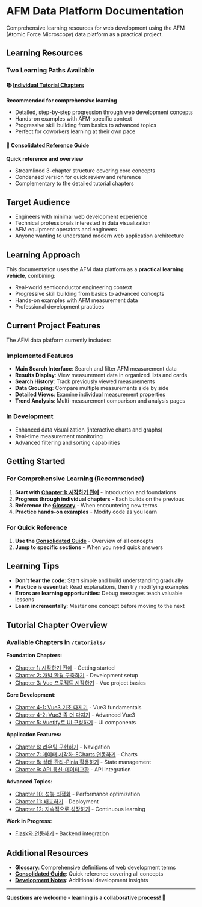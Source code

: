 # AFM Data Platform Documentation

Comprehensive learning resources for web development using the AFM (Atomic Force Microscopy) data platform as a practical project.

## Learning Resources

### Two Learning Paths Available

#### 📚 [Individual Tutorial Chapters](./tutorials/)
**Recommended for comprehensive learning**
- Detailed, step-by-step progression through web development concepts
- Hands-on examples with AFM-specific context
- Progressive skill building from basics to advanced topics
- Perfect for coworkers learning at their own pace

#### 📖 [Consolidated Reference Guide](./claude.md)
**Quick reference and overview**
- Streamlined 3-chapter structure covering core concepts
- Condensed version for quick review and reference
- Complementary to the detailed tutorial chapters

## Target Audience

- Engineers with minimal web development experience
- Technical professionals interested in data visualization
- AFM equipment operators and engineers
- Anyone wanting to understand modern web application architecture

## Learning Approach

This documentation uses the AFM data platform as a **practical learning vehicle**, combining:
- Real-world semiconductor engineering context
- Progressive skill building from basics to advanced concepts
- Hands-on examples with AFM measurement data
- Professional development practices

## Current Project Features

The AFM data platform currently includes:

### Implemented Features
- **Main Search Interface**: Search and filter AFM measurement data
- **Results Display**: View measurement data in organized lists and cards
- **Search History**: Track previously viewed measurements
- **Data Grouping**: Compare multiple measurements side by side
- **Detailed Views**: Examine individual measurement properties
- **Trend Analysis**: Multi-measurement comparison and analysis pages

### In Development
- Enhanced data visualization (interactive charts and graphs)
- Real-time measurement monitoring
- Advanced filtering and sorting capabilities

## Getting Started

### For Comprehensive Learning (Recommended)
1. **Start with [Chapter 1: 시작하기 전에](./tutorials/Chapter%201_시작하기%20전에.md)** - Introduction and foundations
2. **Progress through individual chapters** - Each builds on the previous
3. **Reference the [Glossary](./glossary.md)** - When encountering new terms
4. **Practice hands-on examples** - Modify code as you learn

### For Quick Reference
1. **Use the [Consolidated Guide](./claude.md)** - Overview of all concepts
2. **Jump to specific sections** - When you need quick answers

## Learning Tips

- **Don't fear the code**: Start simple and build understanding gradually
- **Practice is essential**: Read explanations, then try modifying examples
- **Errors are learning opportunities**: Debug messages teach valuable lessons
- **Learn incrementally**: Master one concept before moving to the next

## Tutorial Chapter Overview

### Available Chapters in `/tutorials/`

**Foundation Chapters:**
- [Chapter 1: 시작하기 전에](./tutorials/Chapter%201_시작하기%20전에.md) - Getting started
- [Chapter 2: 개발 환경 구축하기](./tutorials/Chapter%202_개발%20환경%20구축하기.md) - Development setup
- [Chapter 3: Vue 프로젝트 시작하기](./tutorials/Chapter%203_Vue%20프로젝트%20시작하기.md) - Vue project basics

**Core Development:**
- [Chapter 4-1: Vue3 기초 다지기](./tutorials/Chapter%204_1_Vue3%20기초%20다지기.md) - Vue3 fundamentals
- [Chapter 4-2: Vue3 좀 더 다지기](./tutorials/Chapter%204_2_Vue3%20좀%20더%20다지기.md) - Advanced Vue3
- [Chapter 5: Vuetify로 UI 구성하기](./tutorials/Chapter%205_Vuetify로%20UI%20구성하기.md) - UI components

**Application Features:**
- [Chapter 6: 라우팅 구현하기](./tutorials/Chapter%206_라우팅%20구현하기.md) - Navigation
- [Chapter 7: 데이터 시각화-ECharts 연동하기](./tutorials/Chapter%207_데이터%20시각화-ECharts%20연동하기.md) - Charts
- [Chapter 8: 상태 관리-Pinia 활용하기](./tutorials/Chapter%208_상태%20관리-Pinia%20활용하기.md) - State management
- [Chapter 9: API 통신-데이터교환](./tutorials/Chapter%209_API%20통신-데이터교환.md) - API integration

**Advanced Topics:**
- [Chapter 10: 성능 최적화](./tutorials/Chapter%2010_성능%20최적화.md) - Performance optimization
- [Chapter 11: 배포하기](./tutorials/Chapter%2011_배포하기.md) - Deployment
- [Chapter 12: 지속적으로 성장하기](./tutorials/Chapter%2012_지속적으로%20성장하기.md) - Continuous learning

**Work in Progress:**
- [Flask와 연동하기](./tutorials/Chapter_notyet_Flask와%20연동하기.md) - Backend integration

## Additional Resources

- **[Glossary](./glossary.md)**: Comprehensive definitions of web development terms
- **[Consolidated Guide](./claude.md)**: Quick reference covering all concepts
- **[Development Notes](./tutorials/Note.md)**: Additional development insights

---

**Questions are welcome - learning is a collaborative process! 🚀**